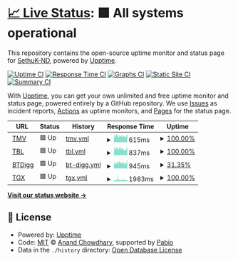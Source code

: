 # [📈 Live Status](https://SethuK-ND.github.io/Upptime): <!--live status--> **🟩 All systems operational**

This repository contains the open-source uptime monitor and status page for [SethuK-ND](https://SethuK-ND.github.io/Upptime), powered by [Upptime](https://github.com/upptime/upptime).

[![Uptime CI](https://github.com/SethuK-ND/Upptime/workflows/Uptime%20CI/badge.svg)](https://github.com/SethuK-ND/Upptime/actions?query=workflow%3A%22Uptime+CI%22)
[![Response Time CI](https://github.com/SethuK-ND/Upptime/workflows/Response%20Time%20CI/badge.svg)](https://github.com/SethuK-ND/Upptime/actions?query=workflow%3A%22Response+Time+CI%22)
[![Graphs CI](https://github.com/SethuK-ND/Upptime/workflows/Graphs%20CI/badge.svg)](https://github.com/SethuK-ND/Upptime/actions?query=workflow%3A%22Graphs+CI%22)
[![Static Site CI](https://github.com/SethuK-ND/Upptime/workflows/Static%20Site%20CI/badge.svg)](https://github.com/SethuK-ND/Upptime/actions?query=workflow%3A%22Static+Site+CI%22)
[![Summary CI](https://github.com/SethuK-ND/Upptime/workflows/Summary%20CI/badge.svg)](https://github.com/SethuK-ND/Upptime/actions?query=workflow%3A%22Summary+CI%22)

With [Upptime](https://upptime.js.org), you can get your own unlimited and free uptime monitor and status page, powered entirely by a GitHub repository. We use [Issues](https://github.com/SethuK-ND/Upptime/issues) as incident reports, [Actions](https://github.com/SethuK-ND/Upptime/actions) as uptime monitors, and [Pages](https://SethuK-ND.github.io/Upptime) for the status page.

<!--start: status pages-->
<!-- This summary is generated by Upptime (https://github.com/upptime/upptime) -->
<!-- Do not edit this manually, your changes will be overwritten -->
<!-- prettier-ignore -->
| URL | Status | History | Response Time | Uptime |
| --- | ------ | ------- | ------------- | ------ |
| <img alt="" src="https://icons.duckduckgo.com/ip3/www.1tamilmv.tf.ico" height="13"> [TMV](https://www.1tamilmv.tf/) | 🟩 Up | [tmv.yml](https://github.com/SethuK-ND/Upptime/commits/HEAD/history/tmv.yml) | <details><summary><img alt="Response time graph" src="./graphs/tmv/response-time-week.png" height="20"> 615ms</summary><br><a href="https://SethuK-ND.github.io/Upptime/history/tmv"><img alt="Response time 615" src="https://img.shields.io/endpoint?url=https%3A%2F%2Fraw.githubusercontent.com%2FSethuK-ND%2FUpptime%2FHEAD%2Fapi%2Ftmv%2Fresponse-time.json"></a><br><a href="https://SethuK-ND.github.io/Upptime/history/tmv"><img alt="24-hour response time 615" src="https://img.shields.io/endpoint?url=https%3A%2F%2Fraw.githubusercontent.com%2FSethuK-ND%2FUpptime%2FHEAD%2Fapi%2Ftmv%2Fresponse-time-day.json"></a><br><a href="https://SethuK-ND.github.io/Upptime/history/tmv"><img alt="7-day response time 615" src="https://img.shields.io/endpoint?url=https%3A%2F%2Fraw.githubusercontent.com%2FSethuK-ND%2FUpptime%2FHEAD%2Fapi%2Ftmv%2Fresponse-time-week.json"></a><br><a href="https://SethuK-ND.github.io/Upptime/history/tmv"><img alt="30-day response time 615" src="https://img.shields.io/endpoint?url=https%3A%2F%2Fraw.githubusercontent.com%2FSethuK-ND%2FUpptime%2FHEAD%2Fapi%2Ftmv%2Fresponse-time-month.json"></a><br><a href="https://SethuK-ND.github.io/Upptime/history/tmv"><img alt="1-year response time 615" src="https://img.shields.io/endpoint?url=https%3A%2F%2Fraw.githubusercontent.com%2FSethuK-ND%2FUpptime%2FHEAD%2Fapi%2Ftmv%2Fresponse-time-year.json"></a></details> | <details><summary><a href="https://SethuK-ND.github.io/Upptime/history/tmv">100.00%</a></summary><a href="https://SethuK-ND.github.io/Upptime/history/tmv"><img alt="All-time uptime 100.00%" src="https://img.shields.io/endpoint?url=https%3A%2F%2Fraw.githubusercontent.com%2FSethuK-ND%2FUpptime%2FHEAD%2Fapi%2Ftmv%2Fuptime.json"></a><br><a href="https://SethuK-ND.github.io/Upptime/history/tmv"><img alt="24-hour uptime 100.00%" src="https://img.shields.io/endpoint?url=https%3A%2F%2Fraw.githubusercontent.com%2FSethuK-ND%2FUpptime%2FHEAD%2Fapi%2Ftmv%2Fuptime-day.json"></a><br><a href="https://SethuK-ND.github.io/Upptime/history/tmv"><img alt="7-day uptime 100.00%" src="https://img.shields.io/endpoint?url=https%3A%2F%2Fraw.githubusercontent.com%2FSethuK-ND%2FUpptime%2FHEAD%2Fapi%2Ftmv%2Fuptime-week.json"></a><br><a href="https://SethuK-ND.github.io/Upptime/history/tmv"><img alt="30-day uptime 100.00%" src="https://img.shields.io/endpoint?url=https%3A%2F%2Fraw.githubusercontent.com%2FSethuK-ND%2FUpptime%2FHEAD%2Fapi%2Ftmv%2Fuptime-month.json"></a><br><a href="https://SethuK-ND.github.io/Upptime/history/tmv"><img alt="1-year uptime 100.00%" src="https://img.shields.io/endpoint?url=https%3A%2F%2Fraw.githubusercontent.com%2FSethuK-ND%2FUpptime%2FHEAD%2Fapi%2Ftmv%2Fuptime-year.json"></a></details>
| <img alt="" src="https://icons.duckduckgo.com/ip3/1tamilblasters.dad.ico" height="13"> [TBL](https://1tamilblasters.dad) | 🟩 Up | [tbl.yml](https://github.com/SethuK-ND/Upptime/commits/HEAD/history/tbl.yml) | <details><summary><img alt="Response time graph" src="./graphs/tbl/response-time-week.png" height="20"> 837ms</summary><br><a href="https://SethuK-ND.github.io/Upptime/history/tbl"><img alt="Response time 837" src="https://img.shields.io/endpoint?url=https%3A%2F%2Fraw.githubusercontent.com%2FSethuK-ND%2FUpptime%2FHEAD%2Fapi%2Ftbl%2Fresponse-time.json"></a><br><a href="https://SethuK-ND.github.io/Upptime/history/tbl"><img alt="24-hour response time 837" src="https://img.shields.io/endpoint?url=https%3A%2F%2Fraw.githubusercontent.com%2FSethuK-ND%2FUpptime%2FHEAD%2Fapi%2Ftbl%2Fresponse-time-day.json"></a><br><a href="https://SethuK-ND.github.io/Upptime/history/tbl"><img alt="7-day response time 837" src="https://img.shields.io/endpoint?url=https%3A%2F%2Fraw.githubusercontent.com%2FSethuK-ND%2FUpptime%2FHEAD%2Fapi%2Ftbl%2Fresponse-time-week.json"></a><br><a href="https://SethuK-ND.github.io/Upptime/history/tbl"><img alt="30-day response time 837" src="https://img.shields.io/endpoint?url=https%3A%2F%2Fraw.githubusercontent.com%2FSethuK-ND%2FUpptime%2FHEAD%2Fapi%2Ftbl%2Fresponse-time-month.json"></a><br><a href="https://SethuK-ND.github.io/Upptime/history/tbl"><img alt="1-year response time 837" src="https://img.shields.io/endpoint?url=https%3A%2F%2Fraw.githubusercontent.com%2FSethuK-ND%2FUpptime%2FHEAD%2Fapi%2Ftbl%2Fresponse-time-year.json"></a></details> | <details><summary><a href="https://SethuK-ND.github.io/Upptime/history/tbl">100.00%</a></summary><a href="https://SethuK-ND.github.io/Upptime/history/tbl"><img alt="All-time uptime 100.00%" src="https://img.shields.io/endpoint?url=https%3A%2F%2Fraw.githubusercontent.com%2FSethuK-ND%2FUpptime%2FHEAD%2Fapi%2Ftbl%2Fuptime.json"></a><br><a href="https://SethuK-ND.github.io/Upptime/history/tbl"><img alt="24-hour uptime 100.00%" src="https://img.shields.io/endpoint?url=https%3A%2F%2Fraw.githubusercontent.com%2FSethuK-ND%2FUpptime%2FHEAD%2Fapi%2Ftbl%2Fuptime-day.json"></a><br><a href="https://SethuK-ND.github.io/Upptime/history/tbl"><img alt="7-day uptime 100.00%" src="https://img.shields.io/endpoint?url=https%3A%2F%2Fraw.githubusercontent.com%2FSethuK-ND%2FUpptime%2FHEAD%2Fapi%2Ftbl%2Fuptime-week.json"></a><br><a href="https://SethuK-ND.github.io/Upptime/history/tbl"><img alt="30-day uptime 100.00%" src="https://img.shields.io/endpoint?url=https%3A%2F%2Fraw.githubusercontent.com%2FSethuK-ND%2FUpptime%2FHEAD%2Fapi%2Ftbl%2Fuptime-month.json"></a><br><a href="https://SethuK-ND.github.io/Upptime/history/tbl"><img alt="1-year uptime 100.00%" src="https://img.shields.io/endpoint?url=https%3A%2F%2Fraw.githubusercontent.com%2FSethuK-ND%2FUpptime%2FHEAD%2Fapi%2Ftbl%2Fuptime-year.json"></a></details>
| <img alt="" src="https://icons.duckduckgo.com/ip3/btdig.com.ico" height="13"> [BTDigg](https://btdig.com/index.htm) | 🟩 Up | [bt-digg.yml](https://github.com/SethuK-ND/Upptime/commits/HEAD/history/bt-digg.yml) | <details><summary><img alt="Response time graph" src="./graphs/bt-digg/response-time-week.png" height="20"> 945ms</summary><br><a href="https://SethuK-ND.github.io/Upptime/history/bt-digg"><img alt="Response time 945" src="https://img.shields.io/endpoint?url=https%3A%2F%2Fraw.githubusercontent.com%2FSethuK-ND%2FUpptime%2FHEAD%2Fapi%2Fbt-digg%2Fresponse-time.json"></a><br><a href="https://SethuK-ND.github.io/Upptime/history/bt-digg"><img alt="24-hour response time 942" src="https://img.shields.io/endpoint?url=https%3A%2F%2Fraw.githubusercontent.com%2FSethuK-ND%2FUpptime%2FHEAD%2Fapi%2Fbt-digg%2Fresponse-time-day.json"></a><br><a href="https://SethuK-ND.github.io/Upptime/history/bt-digg"><img alt="7-day response time 945" src="https://img.shields.io/endpoint?url=https%3A%2F%2Fraw.githubusercontent.com%2FSethuK-ND%2FUpptime%2FHEAD%2Fapi%2Fbt-digg%2Fresponse-time-week.json"></a><br><a href="https://SethuK-ND.github.io/Upptime/history/bt-digg"><img alt="30-day response time 945" src="https://img.shields.io/endpoint?url=https%3A%2F%2Fraw.githubusercontent.com%2FSethuK-ND%2FUpptime%2FHEAD%2Fapi%2Fbt-digg%2Fresponse-time-month.json"></a><br><a href="https://SethuK-ND.github.io/Upptime/history/bt-digg"><img alt="1-year response time 945" src="https://img.shields.io/endpoint?url=https%3A%2F%2Fraw.githubusercontent.com%2FSethuK-ND%2FUpptime%2FHEAD%2Fapi%2Fbt-digg%2Fresponse-time-year.json"></a></details> | <details><summary><a href="https://SethuK-ND.github.io/Upptime/history/bt-digg">31.35%</a></summary><a href="https://SethuK-ND.github.io/Upptime/history/bt-digg"><img alt="All-time uptime 31.35%" src="https://img.shields.io/endpoint?url=https%3A%2F%2Fraw.githubusercontent.com%2FSethuK-ND%2FUpptime%2FHEAD%2Fapi%2Fbt-digg%2Fuptime.json"></a><br><a href="https://SethuK-ND.github.io/Upptime/history/bt-digg"><img alt="24-hour uptime 100.00%" src="https://img.shields.io/endpoint?url=https%3A%2F%2Fraw.githubusercontent.com%2FSethuK-ND%2FUpptime%2FHEAD%2Fapi%2Fbt-digg%2Fuptime-day.json"></a><br><a href="https://SethuK-ND.github.io/Upptime/history/bt-digg"><img alt="7-day uptime 31.35%" src="https://img.shields.io/endpoint?url=https%3A%2F%2Fraw.githubusercontent.com%2FSethuK-ND%2FUpptime%2FHEAD%2Fapi%2Fbt-digg%2Fuptime-week.json"></a><br><a href="https://SethuK-ND.github.io/Upptime/history/bt-digg"><img alt="30-day uptime 31.35%" src="https://img.shields.io/endpoint?url=https%3A%2F%2Fraw.githubusercontent.com%2FSethuK-ND%2FUpptime%2FHEAD%2Fapi%2Fbt-digg%2Fuptime-month.json"></a><br><a href="https://SethuK-ND.github.io/Upptime/history/bt-digg"><img alt="1-year uptime 31.35%" src="https://img.shields.io/endpoint?url=https%3A%2F%2Fraw.githubusercontent.com%2FSethuK-ND%2FUpptime%2FHEAD%2Fapi%2Fbt-digg%2Fuptime-year.json"></a></details>
| <img alt="" src="https://icons.duckduckgo.com/ip3/torrentgalaxy.to.ico" height="13"> [TGX](https://torrentgalaxy.to/) | 🟩 Up | [tgx.yml](https://github.com/SethuK-ND/Upptime/commits/HEAD/history/tgx.yml) | <details><summary><img alt="Response time graph" src="./graphs/tgx/response-time-week.png" height="20"> 1983ms</summary><br><a href="https://SethuK-ND.github.io/Upptime/history/tgx"><img alt="Response time 1983" src="https://img.shields.io/endpoint?url=https%3A%2F%2Fraw.githubusercontent.com%2FSethuK-ND%2FUpptime%2FHEAD%2Fapi%2Ftgx%2Fresponse-time.json"></a><br><a href="https://SethuK-ND.github.io/Upptime/history/tgx"><img alt="24-hour response time 1831" src="https://img.shields.io/endpoint?url=https%3A%2F%2Fraw.githubusercontent.com%2FSethuK-ND%2FUpptime%2FHEAD%2Fapi%2Ftgx%2Fresponse-time-day.json"></a><br><a href="https://SethuK-ND.github.io/Upptime/history/tgx"><img alt="7-day response time 1983" src="https://img.shields.io/endpoint?url=https%3A%2F%2Fraw.githubusercontent.com%2FSethuK-ND%2FUpptime%2FHEAD%2Fapi%2Ftgx%2Fresponse-time-week.json"></a><br><a href="https://SethuK-ND.github.io/Upptime/history/tgx"><img alt="30-day response time 1983" src="https://img.shields.io/endpoint?url=https%3A%2F%2Fraw.githubusercontent.com%2FSethuK-ND%2FUpptime%2FHEAD%2Fapi%2Ftgx%2Fresponse-time-month.json"></a><br><a href="https://SethuK-ND.github.io/Upptime/history/tgx"><img alt="1-year response time 1983" src="https://img.shields.io/endpoint?url=https%3A%2F%2Fraw.githubusercontent.com%2FSethuK-ND%2FUpptime%2FHEAD%2Fapi%2Ftgx%2Fresponse-time-year.json"></a></details> | <details><summary><a href="https://SethuK-ND.github.io/Upptime/history/tgx">100.00%</a></summary><a href="https://SethuK-ND.github.io/Upptime/history/tgx"><img alt="All-time uptime 100.00%" src="https://img.shields.io/endpoint?url=https%3A%2F%2Fraw.githubusercontent.com%2FSethuK-ND%2FUpptime%2FHEAD%2Fapi%2Ftgx%2Fuptime.json"></a><br><a href="https://SethuK-ND.github.io/Upptime/history/tgx"><img alt="24-hour uptime 100.00%" src="https://img.shields.io/endpoint?url=https%3A%2F%2Fraw.githubusercontent.com%2FSethuK-ND%2FUpptime%2FHEAD%2Fapi%2Ftgx%2Fuptime-day.json"></a><br><a href="https://SethuK-ND.github.io/Upptime/history/tgx"><img alt="7-day uptime 100.00%" src="https://img.shields.io/endpoint?url=https%3A%2F%2Fraw.githubusercontent.com%2FSethuK-ND%2FUpptime%2FHEAD%2Fapi%2Ftgx%2Fuptime-week.json"></a><br><a href="https://SethuK-ND.github.io/Upptime/history/tgx"><img alt="30-day uptime 100.00%" src="https://img.shields.io/endpoint?url=https%3A%2F%2Fraw.githubusercontent.com%2FSethuK-ND%2FUpptime%2FHEAD%2Fapi%2Ftgx%2Fuptime-month.json"></a><br><a href="https://SethuK-ND.github.io/Upptime/history/tgx"><img alt="1-year uptime 100.00%" src="https://img.shields.io/endpoint?url=https%3A%2F%2Fraw.githubusercontent.com%2FSethuK-ND%2FUpptime%2FHEAD%2Fapi%2Ftgx%2Fuptime-year.json"></a></details>

<!--end: status pages-->

[**Visit our status website →**](https://SethuK-ND.github.io/Upptime)

## 📄 License

- Powered by: [Upptime](https://github.com/upptime/upptime)
- Code: [MIT](./LICENSE) © [Anand Chowdhary](https://anandchowdhary.com), supported by [Pabio](https://pabio.com)
- Data in the `./history` directory: [Open Database License](https://opendatacommons.org/licenses/odbl/1-0/)
